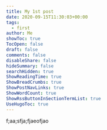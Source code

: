 ```yaml
---
title: My 1st post
date: 2020-09-15T11:30:03+00:00
tags:
  - first
author: Me
showToc: true
TocOpen: false
draft: false
comments: false
disableShare: false
hideSummary: false
searchHidden: true
ShowReadingTime: true
ShowBreadCrumbs: true
ShowPostNavLinks: true
ShowWordCount: true
ShowRssButtonInSectionTermList: true
UseHugoToc: true
---
```



f;aa;sfja;fjaeofjao